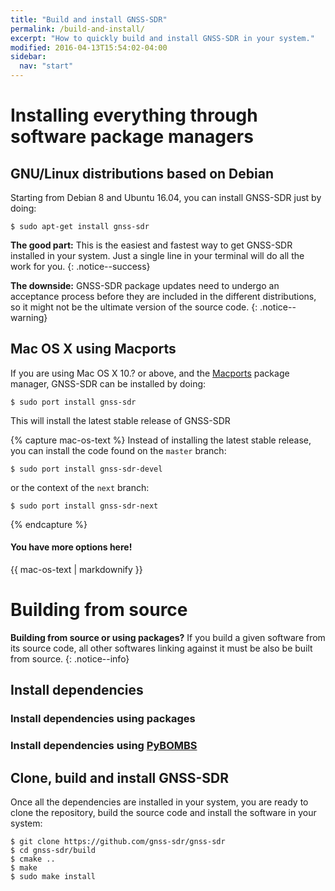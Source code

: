 ```yaml
---
title: "Build and install GNSS-SDR"
permalink: /build-and-install/
excerpt: "How to quickly build and install GNSS-SDR in your system."
modified: 2016-04-13T15:54:02-04:00
sidebar:
  nav: "start"
---
```


# Installing everything through software package managers

## GNU/Linux distributions based on Debian

Starting from Debian 8 and Ubuntu 16.04, you can install GNSS-SDR just by doing:

    $ sudo apt-get install gnss-sdr


**The good part:**
This is the easiest and fastest way to get GNSS-SDR installed in your system. Just a single line in your terminal will do all the work for you.
{: .notice--success}

**The downside:**
GNSS-SDR package updates need to undergo an acceptance process before they are included in the different distributions, so it might not be the ultimate version of the source code.
{: .notice--warning}

## Mac OS X using Macports

If you are using Mac OS X 10.? or above, and the [Macports](https://www.macports.org/) package manager, GNSS-SDR can be installed by doing:

    $ sudo port install gnss-sdr

This will install the latest stable release of GNSS-SDR



{% capture mac-os-text %}
Instead of installing the latest stable release, you can install the code found on the `master` branch:

```
$ sudo port install gnss-sdr-devel
```

or the context of the `next` branch:

```
$ sudo port install gnss-sdr-next
```
{% endcapture %}

<div class="notice--info">
  <h4>You have more options here!</h4>
  {{ mac-os-text | markdownify }}
</div>



# Building from source


**Building from source or using packages?**
If you build a given software from its source code, all other softwares linking against it must be also be built from source.
{: .notice--info}

## Install dependencies

### Install dependencies using packages


### Install dependencies using [PyBOMBS](https://github.com/gnuradio/pybombs)


## Clone, build and install GNSS-SDR

Once all the dependencies are installed in your system, you are ready to clone the repository, build the source code and install the software in your system: 

    $ git clone https://github.com/gnss-sdr/gnss-sdr
    $ cd gnss-sdr/build
    $ cmake .. 
    $ make
    $ sudo make install
